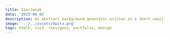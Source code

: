 ```yaml
---
title: SaarJanak
date: '2019-08-05'
description: An abstract background generator written in a short vanilla JS file that both provides a web app for background generation and demonstrates competence with JS in general.
image: '../../assets/Opitx.png'
tags: html5, css3, resurgens, portfolio, design
---
```

